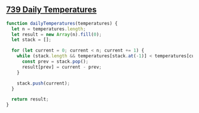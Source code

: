## [739 Daily Temperatures](https://leetcode.com/problems/daily-temperatures/description/)

<!-- notecardId: 1741189250515 -->

```js
function dailyTemperatures(temperatures) {
  let n = temperatures.length;
  let result = new Array(n).fill(0);
  let stack = [];

  for (let current = 0; current < n; current += 1) {
    while (stack.length && temperatures[stack.at(-1)] < temperatures[current]) {
      const prev = stack.pop();
      result[prev] = current - prev;
    }

    stack.push(current);
  }

  return result;
}
```
